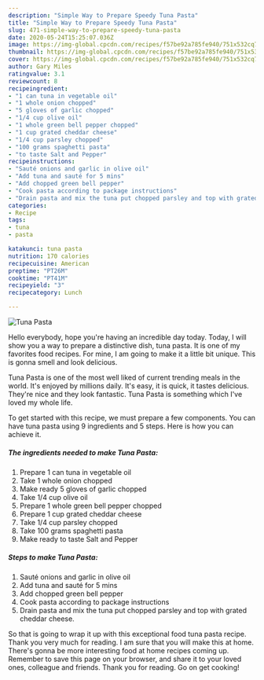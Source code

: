 ```yaml
---
description: "Simple Way to Prepare Speedy Tuna Pasta"
title: "Simple Way to Prepare Speedy Tuna Pasta"
slug: 471-simple-way-to-prepare-speedy-tuna-pasta
date: 2020-05-24T15:25:07.036Z
image: https://img-global.cpcdn.com/recipes/f57be92a785fe940/751x532cq70/tuna-pasta-recipe-main-photo.jpg
thumbnail: https://img-global.cpcdn.com/recipes/f57be92a785fe940/751x532cq70/tuna-pasta-recipe-main-photo.jpg
cover: https://img-global.cpcdn.com/recipes/f57be92a785fe940/751x532cq70/tuna-pasta-recipe-main-photo.jpg
author: Gary Miles
ratingvalue: 3.1
reviewcount: 8
recipeingredient:
- "1 can tuna in vegetable oil"
- "1 whole onion chopped"
- "5 gloves of garlic chopped"
- "1/4 cup olive oil"
- "1 whole green bell pepper chopped"
- "1 cup grated cheddar cheese"
- "1/4 cup parsley chopped"
- "100 grams spaghetti pasta"
- "to taste Salt and Pepper"
recipeinstructions:
- "Sauté onions and garlic in olive oil"
- "Add tuna and sauté for 5 mins"
- "Add chopped green bell pepper"
- "Cook pasta according to package instructions"
- "Drain pasta and mix the tuna put chopped parsley and top with grated cheddar cheese."
categories:
- Recipe
tags:
- tuna
- pasta

katakunci: tuna pasta 
nutrition: 170 calories
recipecuisine: American
preptime: "PT26M"
cooktime: "PT41M"
recipeyield: "3"
recipecategory: Lunch

---
```



![Tuna Pasta](https://img-global.cpcdn.com/recipes/f57be92a785fe940/751x532cq70/tuna-pasta-recipe-main-photo.jpg)

Hello everybody, hope you're having an incredible day today. Today, I will show you a way to prepare a distinctive dish, tuna pasta. It is one of my favorites food recipes. For mine, I am going to make it a little bit unique. This is gonna smell and look delicious.

Tuna Pasta is one of the most well liked of current trending meals in the world. It's enjoyed by millions daily. It's easy, it is quick, it tastes delicious. They're nice and they look fantastic. Tuna Pasta is something which I've loved my whole life.




To get started with this recipe, we must prepare a few components. You can have tuna pasta using 9 ingredients and 5 steps. Here is how you can achieve it.

<!--inarticleads1-->

##### The ingredients needed to make Tuna Pasta:

1. Prepare 1 can tuna in vegetable oil
1. Take 1 whole onion chopped
1. Make ready 5 gloves of garlic chopped
1. Take 1/4 cup olive oil
1. Prepare 1 whole green bell pepper chopped
1. Prepare 1 cup grated cheddar cheese
1. Take 1/4 cup parsley chopped
1. Take 100 grams spaghetti pasta
1. Make ready to taste Salt and Pepper




<!--inarticleads2-->

##### Steps to make Tuna Pasta:

1. Sauté onions and garlic in olive oil
1. Add tuna and sauté for 5 mins
1. Add chopped green bell pepper
1. Cook pasta according to package instructions
1. Drain pasta and mix the tuna put chopped parsley and top with grated cheddar cheese.




So that is going to wrap it up with this exceptional food tuna pasta recipe. Thank you very much for reading. I am sure that you will make this at home. There's gonna be more interesting food at home recipes coming up. Remember to save this page on your browser, and share it to your loved ones, colleague and friends. Thank you for reading. Go on get cooking!
